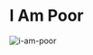 # I Am Poor

![i-am-poor](https://github.com/pradyotprksh/development_learning/blob/main/ios/ios_angela_udemy/i_am_poor/i-am-poor.png)
